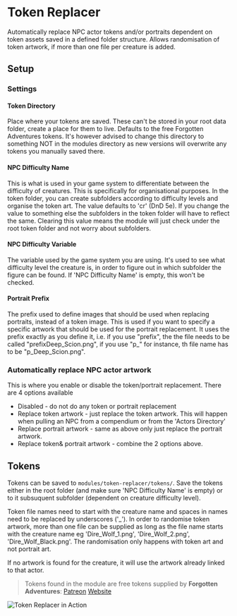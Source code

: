 # Token Replacer
Automatically replace NPC actor tokens and/or portraits dependent on token assets saved in a defined folder structure. Allows randomisation of token artwork, if more
than one file per creature is added.

## Setup
### Settings
#### Token Directory
Place where your tokens are saved. These can't be stored in your root data folder, create a place for them to live. Defaults to the free Forgotten Adventures tokens. It's however advised to change this directory to something NOT in the modules directory as new versions will overwrite any tokens you manually saved there.

#### NPC Difficulty Name
This is what is used in your game system to differentiate between the difficulty of creatures. This is specifically for organisational purposes. In the token folder, you can create subfolders according to difficulty levels and organise the token art. The value defaults to 'cr' (DnD 5e). If you change the value to something else
the subfolders in the token folder will have to reflect the same. Clearing this value means the module will just check under the root token folder and not worry about
subfolders.

#### NPC Difficulty Variable
The variable used by the game system you are using. It's used to see what difficulty level the creature is, in order to figure out in which subfolder the figure can be found. If 'NPC Difficulty Name' is empty, this won't be checked.

#### Portrait Prefix
The prefix used to define images that should be used when replacing portraits, instead of a token image. This is used if you want to specify a specific artwork that should be used for the portrait replacement. It uses the prefix exactly as you define it, i.e. if you use "prefix", the the file needs to be called "prefixDeep_Scion.png", if you use "p_" for instance, th file name has to be "p_Deep_Scion.png".

### Automatically replace NPC actor artwork
This is where you enable or disable the token/portrait replacement. There are 4 options available
* Disabled - do not do any token or portrait replacement
* Replace token artwork - just replace the token artwork. This will happen when pulling an NPC from a compendium or from the 'Actors Directory'
* Replace portrait artwork - same as above only just replace the portrait artwork.
* Replace token& portrait artwork - combine the 2 options above.

## Tokens
Tokens can be saved to `modules/token-replacer/tokens/`. Save the tokens either in the root folder (and make sure 'NPC Difficulty Name' is empty) or to it subsuquent 
subfolder (dependent on creature difficulty level).

Token file names need to start with the creature name and spaces in names need to be replaced by underscores ('_'). In order to randomise token artwork, more than one file can be supplied as long as the file name starts with the creature name eg 'Dire_Wolf_1.png', 'Dire_Wolf_2.png', 'Dire_Wolf_Black.png'. The randomisation only happens with token art and not portrait art.

If no artwork is found for the creature, it will use the artwork already linked to that actor.

> Tokens found in the module are free tokens supplied by **Forgotten Adventures**: [Patreon](https://www.patreon.com/forgottenadventures) [Website](https://www.forgotten-adventures.net/)

![Token Replacer in Action](https://github.com/Werner-Dohse/token-replacer/blob/main/example/Token-Replacer.gif "Token Replacer in Action")